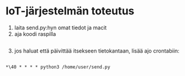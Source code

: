 # IoT-järjestelmän toteutus

1. laita send.py:hyn omat tiedot ja macit
2. aja koodi raspilla
```$ python3 send.py
```
3. jos haluat että päivittää itsekseen tietokantaan, lisää ajo crontabiin:
```$ crontab -e
```
```
*\40 * * * * python3 /home/user/send.py
```